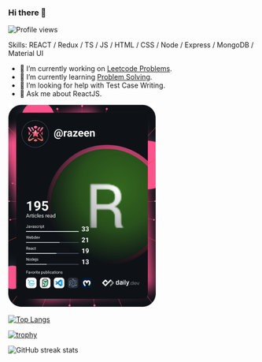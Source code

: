 ### Hi there 👋
![Profile views](https://gpvc.arturio.dev/Razeen-Shaikh)

Skills: REACT / Redux / TS / JS / HTML / CSS / Node / Express / MongoDB / Material UI

- 🔭  I’m currently working on [Leetcode Problems](https://github.com/Razeen-Shaikh/problem-solving/tree/master/leetcode). 
- 🌱  I’m currently learning [Problem Solving](https://github.com/Razeen-Shaikh/leetcode).
- 🤔  I’m looking for help with Test Case Writing. 
- 💬  Ask me about ReactJS.

<a href="https://app.daily.dev/DailyDevTips"><img src="https://github.com/Razeen-Shaikh/Razeen-Shaikh/blob/master/devcard.svg" width="300" alt="Razeen's Dev Card"/></a>

[![Top Langs](https://github-readme-stats.vercel.app/api/top-langs/?username=Razeen-Shaikh&theme=dracula)](https://github.com/anuraghazra/github-readme-stats)

[![trophy](https://github-profile-trophy.vercel.app/?username=Razeen-Shaikh&theme=dracula&title=Commits,Repositories,PullRequest)](https://github.com/ryo-ma/github-profile-trophy)

![GitHub streak stats](https://github-readme-streak-stats.herokuapp.com/?user=Razeen-Shaikh&theme=dracula)

